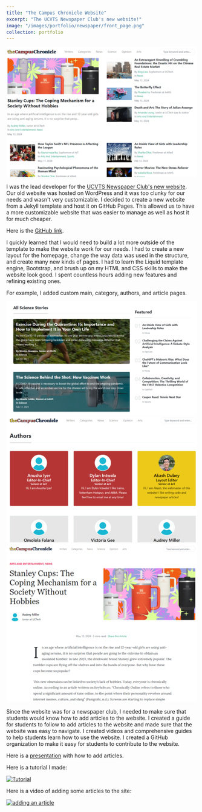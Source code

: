```yaml
---
title: "The Campus Chronicle Website"
excerpt: "The UCVTS Newspaper Club's new website!"
image: "/images/portfolio/newspaper/front_page.png"
collection: portfolio
---
```


<img src='/images/portfolio/newspaper/front_page.png'>

I was the lead developer for the [UCVTS Newspaper Club's new website](https://ucvts-campus-chronicle.com/). Our old website was hosted on WordPress and it was too clunky for our needs and wasn't very customizable. I decided to create a new website from a Jekyll template and host it on GitHub Pages. This allowed us to have a more customizable website that was easier to manage as well as host it for much cheaper.

Here is the [GitHub link](https://github.com/The-Campus-Chronicle/website/).

I quickly learned that I would need to build a lot more outside of the template to make the website work for our needs. I had to create a new layout for the homepage, change the way data was used in the structure, and create many new kinds of pages. I had to learn the Liquid template engine, Bootstrap, and brush up on my HTML and CSS skills to make the website look good. I spent countless hours adding new features and refining existing ones.

For example, I added custom main, category, authors, and article pages.

<img src='/images/portfolio/newspaper/science_page.png'>
<img src='/images/portfolio/newspaper/author_page.png'>
<img src='/images/portfolio/newspaper/article_page.png'>

Since the website was for a newspaper club, I needed to make sure that students would know how to add articles to the website. I created a guide for students to follow to add articles to the website and made sure that the website was easy to navigate. I created videos and comprehensive guides to help students learn how to use the website. I created a GitHub organization to make it easy for students to contribute to the website.

Here is a [presentation](https://docs.google.com/presentation/d/1Uj1Jz08X1kLRDBc6Jj9cB4_aVqu3sj2PSrBlm5MK_Y8/edit?usp=sharing) with how to add articles.

Here is a tutorial I made: 

[![Tutorial](https://img.youtube.com/vi/ugQ5J05kNYg/0.jpg)](https://www.youtube.com/watch?v=ugQ5J05kNYg)

Here is a video of adding some articles to the site: 

[![adding an article](https://img.youtube.com/vi/L5-R9Mai1Yc/0.jpg)](https://www.youtube.com/watch?v=L5-R9Mai1Yc)